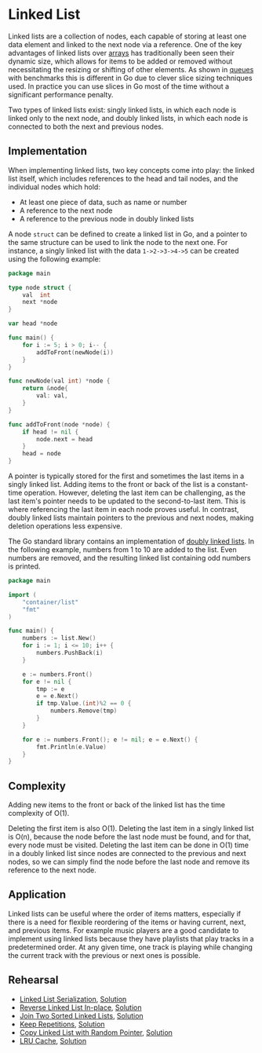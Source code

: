 # Linked List

Linked lists are a collection of nodes, each capable of storing at least one data element and linked to the next node via a reference. One of the key advantages of linked lists over [arrays](../array) has traditionally been seen their dynamic size, which allows for items to be added or removed without necessitating the resizing or shifting of other elements. As shown in [queues](../queue/) with benchmarks this is different in Go due to clever slice sizing techniques used. In practice you can use slices in Go most of the time without a significant performance penalty.

Two types of linked lists exist: singly linked lists, in which each node is linked only to the next node, and doubly linked lists, in which each node is connected to both the next and previous nodes.

## Implementation

When implementing linked lists, two key concepts come into play: the linked list itself, which includes references to the head and tail nodes, and the individual nodes which hold:

* At least one piece of data, such as name or number
* A reference to the next node
* A reference to the previous node in doubly linked lists

A node `struct` can be defined to create a linked list in Go, and a pointer to the same structure can be used to link the node to the next one. For instance, a singly linked list with the data `1->2->3->4->5` can be created using the following example:

```Go
package main

type node struct {
	val  int
	next *node
}

var head *node

func main() {
	for i := 5; i > 0; i-- {
		addToFront(newNode(i))
	}
}

func newNode(val int) *node {
	return &node{
		val: val,
	}
}

func addToFront(node *node) {
	if head != nil {
		node.next = head
	}
	head = node
}
```

A pointer is typically stored for the first and sometimes the last items in a singly linked list. Adding items to the front or back of the list is a constant-time operation. However, deleting the last item can be challenging, as the last item's pointer needs to be updated to the second-to-last item. This is where referencing the last item in each node proves useful. In contrast, doubly linked lists maintain pointers to the previous and next nodes, making deletion operations less expensive.

The Go standard library contains an implementation of [doubly linked lists](https://golang.org/pkg/container/list/). In the following example, numbers from 1 to 10 are added to the list. Even numbers are removed, and the resulting linked list containing odd numbers is printed.

```Go
package main

import (
	"container/list"
	"fmt"
)

func main() {
	numbers := list.New()
	for i := 1; i <= 10; i++ {
		numbers.PushBack(i)
	}

	e := numbers.Front()
	for e != nil {
		tmp := e
		e = e.Next()
		if tmp.Value.(int)%2 == 0 {
			numbers.Remove(tmp)
		}
	}

	for e := numbers.Front(); e != nil; e = e.Next() {
		fmt.Println(e.Value)
	}
}
```

## Complexity

Adding new items to the front or back of the linked list has the time complexity of O(1).

Deleting the first item is also O(1). Deleting the last item in a singly linked list is O(n), because the node before the last node must be found, and for that, every node must be visited. Deleting the last item can be done in O(1) time in a doubly linked list since nodes are connected to the previous and next nodes, so we can simply find the node before the last node and remove its reference to the next node.

## Application

Linked lists can be useful where the order of items matters, especially if there is a need for flexible reordering of the items or having current, next, and previous items. For example music players are a good candidate to implement using linked lists because they have playlists that play tracks in a predetermined order. At any given time, one track is playing while changing the current track with the previous or next ones is possible.

## Rehearsal

* [Linked List Serialization](./serialization_test.go), [Solution](./serialization.go)
* [Reverse Linked List In-place](./reverse_in_place_test.go), [Solution](./reverse_in_place.go)
* [Join Two Sorted Linked Lists](./join_sorted_lists_test.go), [Solution](./join_sorted_lists.go)
* [Keep Repetitions](./keep_repetitions_test.go), [Solution](./keep%20repetitions.go)
* [Copy Linked List with Random Pointer](./copy_linklist_with_random_pointer_test.go), [Solution](./copy_linklist_with_random_pointer.go)
* [LRU Cache](./lru_cache_test.go), [Solution](./lru_cache.go)
